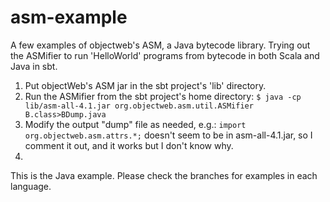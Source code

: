 asm-example
===========

A few examples of objectweb's ASM, a Java bytecode library. Trying out the ASMifier to run 'HelloWorld' programs from bytecode in both Scala and Java in sbt.


1) Put objectWeb's ASM jar in the sbt project's 'lib' directory.
2) Run the ASMifier from the sbt project's home directory: 
    `$ java -cp lib/asm-all-4.1.jar org.objectweb.asm.util.ASMifier B.class>BDump.java`
3) Modify the output "dump" file as needed, e.g.: `import org.objectweb.asm.attrs.*;` doesn't seem to be in asm-all-4.1.jar, so I comment it out, and it works but I don't know why.
4) 
This is the Java example.  Please check the branches for examples in each language.


